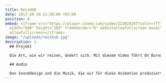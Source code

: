 ```yaml
---
title: ReisHUB
date: 2017-10-16 21:30:00 +02:00
position: 8
embed: <iframe src="https://player.vimeo.com/video/223024207?color=ffffff&title=0&byline=0&portrait=0"
  width="640" height="360" frameborder="0" webkitallowfullscreen mozallowfullscreen
  allowfullscreen></iframe>
image: "/uploads/reishub.jpg"
description: |-
  ## Projekt

  Die Art, wie wir reisen, ändert sich. Mit diesem Video führt OV Bureau Q-link ReisHUBs ein, ein Netzwerk in Groningen und Drenthe, um Reisen zu erleichtern.

  ## Audio

  Das Sounddesign und die Musik, die wir für diese Animation produziert haben, gehen Hand in Hand: eine dynamische, farbenfrohe Klangbasis, die die frische Stimme ohne ohne Ablenkung unterstützt.
---
```


